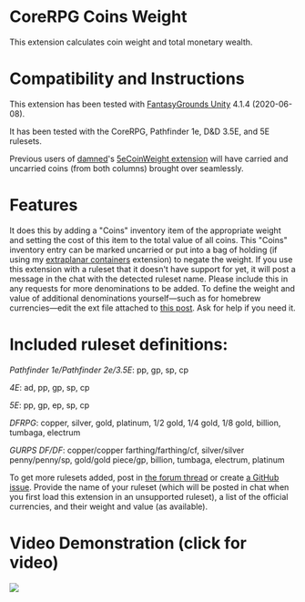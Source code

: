 # CoreRPG Coins Weight
This extension calculates coin weight and total monetary wealth.

# Compatibility and Instructions
This extension has been tested with [FantasyGrounds Unity](https://www.fantasygrounds.com/home/FantasyGroundsUnity.php) 4.1.4 (2020-06-08).

It has been tested with the CoreRPG, Pathfinder 1e, D&D 3.5E, and 5E rulesets.

Previous users of [damned](https://www.fantasygrounds.com/forums/member.php?19192-damned)'s [5eCoinWeight extension](https://www.fantasygrounds.com/forums/showthread.php?41109-The-weight-of-the-coins&p=387476&viewfull=1#post387476) will have carried and uncarried coins (from both columns) brought over seamlessly. 

# Features
It does this by adding a "Coins" inventory item of the appropriate weight and setting the cost of this item to the total value of all coins.
This "Coins" inventory entry can be marked uncarried or put into a bag of holding (if using my [extraplanar containers](https://www.fantasygrounds.com/forums/showthread.php?67126-PFRPG-Extraplanar-Containers) extension) to negate the weight. If you use this extension with a ruleset that it doesn't have support for yet, it will post a message in the chat with the detected ruleset name. Please include this in any requests for more denominations to be added. To define the weight and value of additional denominations yourself—such as for homebrew currencies—edit the ext file attached to [this post](https://www.fantasygrounds.com/forums/showthread.php?67228-CoreRPG-Coins-Weight&p=588689&viewfull=1#post588689). Ask for help if you need it.

# Included ruleset definitions:
*Pathfinder 1e/Pathfinder 2e/3.5E*: pp, gp, sp, cp

*4E*: ad, pp, gp, sp, cp

*5E*: pp, gp, ep, sp, cp

*DFRPG*: copper, silver, gold, platinum, 1/2 gold, 1/4 gold, 1/8 gold, billion, tumbaga, electrum

*GURPS DF/DF*: copper/copper farthing/farthing/cf, silver/silver penny/penny/sp, gold/gold piece/gp, billion, tumbaga, electrum, platinum

To get more rulesets added, post in [the forum thread](https://www.fantasygrounds.com/forums/showthread.php?67228-CoreRPG-Coins-Weight) or create [a GitHub issue](https://github.com/bmos/FG-CoreRPG-Coins-Weight/issues/new).
Provide the name of your ruleset (which will be posted in chat when you first load this extension in an unsupported ruleset), a list of the official currencies, and their weight and value (as available).

# Video Demonstration (click for video)
[<img src="https://i.ytimg.com/vi_webp/7X2PlfZ2bgE/hqdefault.webp">](https://www.youtube.com/watch?v=7X2PlfZ2bgE)

